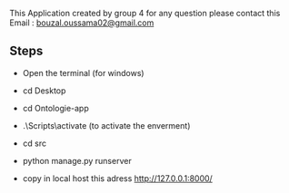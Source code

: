 This Application created by group 4 for any question please contact this Email : bouzal.oussama02@gmail.com

## Steps

- Open the terminal (for windows)

- cd Desktop

- cd Ontologie-app

- .\Scripts\activate  (to activate the enverment)

- cd src

- python manage.py runserver

- copy in local host this adress http://127.0.0.1:8000/